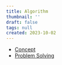 ```yaml
---
title: Algorithm
thumbnail: ''
draft: false
tags: null
created: 2023-10-02
---
```


* [Concept](Development/Algorithm/Concept/Concept.md)
* [Problem Solving](Problem%20Solving.md)
